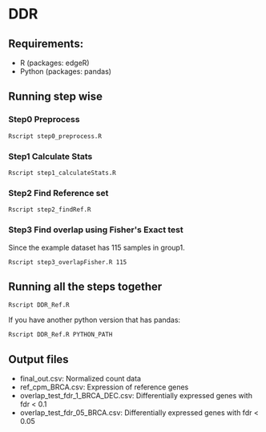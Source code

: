# DDR

## Requirements:
* R (packages: edgeR)
* Python (packages: pandas)

## Running step wise

### Step0 Preprocess
```
Rscript step0_preprocess.R
```
### Step1 Calculate Stats
```
Rscript step1_calculateStats.R 
```
### Step2 Find Reference set
```
Rscript step2_findRef.R
```
### Step3 Find overlap using Fisher's Exact test
Since the example dataset has 115 samples in group1.
```
Rscript step3_overlapFisher.R 115
```


## Running all the steps together 
```
Rscript DDR_Ref.R
```
If you have another python version that has pandas:
```
Rscript DDR_Ref.R PYTHON_PATH
```

## Output files
* final_out.csv: Normalized count data
* ref_cpm_BRCA.csv: Expression of reference genes
* overlap_test_fdr_1_BRCA_DEC.csv: Differentially expressed genes with fdr < 0.1
* overlap_test_fdr_05_BRCA.csv: Differentially expressed genes with fdr < 0.05
